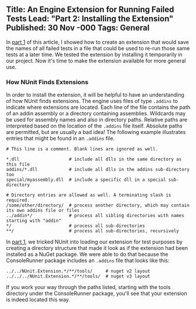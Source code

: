 Title: An Engine Extension for Running Failed Tests
Lead: "Part 2: Installing the Extension"
Published: 30 Nov -000
Tags: General
---
In [part 1](/articles/an-engine-extension-for-running-failed-tests-part-1.html) of this article, I showed how to create an extension that would save the names of all failed tests in a file that could be used to re-run those same tests at a later time. We tested the extension by installing it temporarily in our project. Now it's time to make the extension available for more general use.

### How NUnit Finds Extensions

In order to install the extension, it will be helpful to have an understanding of how NUnit finds extensions. The engine uses files of type `.addins` to indicate where extensions are located. Each line of the file contains the path of an addin assembly or a directory containing assemblies. Wildcards may be used for assembly names and also in directory paths. Relative paths are interpreted based on the location of the `.addins` file itself. Absolute paths are permitted, but are usually a bad idea! The following example illustrates entries that might be found in an `.addins` file.

```text
# This line is a comment. Blank lines are ignored as well.

*.dll                   # include all dlls in the same directory as this file
addins/*.dll            # include all dlls in the addins sub-directory too
special/myassembly.dll  # include a specific dll in a special sub-directory

# Directory entries are allowed as well. A terminating slash is required.
/some/other/directory/  # process another directory, which may contain its own addins file or files
../addin*/              # process all sibling directories with names starting with "addin"
*/                      # process all sub-directories
**/                     # process all sub-directories, recursively
```

In [part 1](/articles/an-engine-extension-for-running-failed-tests-part-1.html), we tricked NUnit into loading our extension for test purposes by creating a directory structure that made it look as if the extension had been installed as a NuGet package. We were able to do that because the ConsoleRunner package includes an `.addins` file that looks like this:

```text
../../NUnit.Extension.*/**/tools/     # nuget v2 layout
../../../NUnit.Extension.*/**/tools/  # nuget v3 layout
```

If you work your way through the paths listed, starting with the tools directory under the ConsoleRunner package, you'll see that your extension is indeed located this way.
